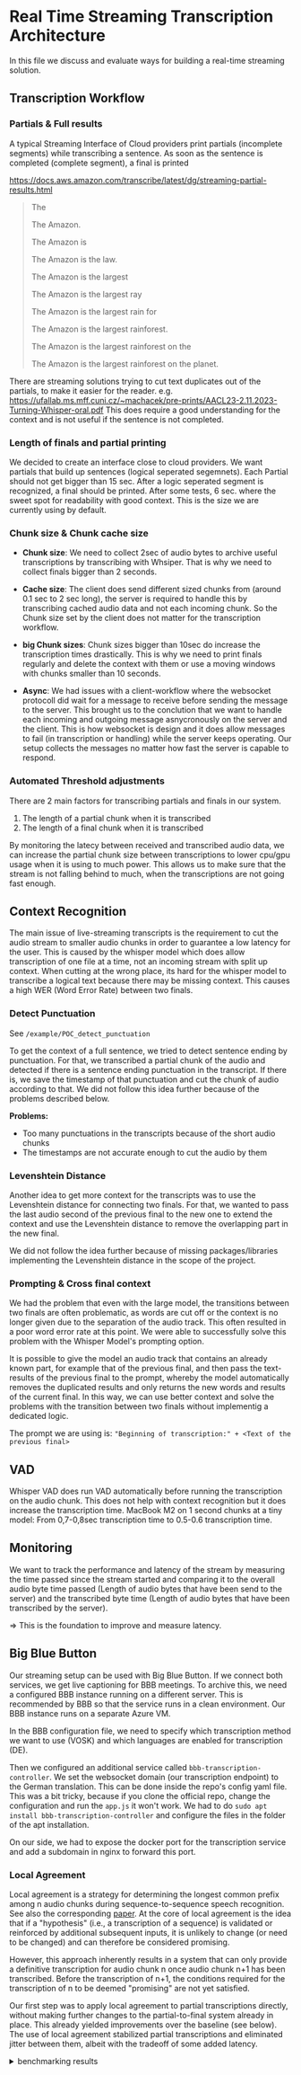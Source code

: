 # Real Time Streaming Transcription Architecture

In this file we discuss and evaluate ways for building a real-time streaming solution.

## Transcription Workflow

### Partials & Full results

A typical Streaming Interface of Cloud providers  print partials (incomplete segments) while transcribing a sentence. As soon as the sentence is completed (complete segment), a final is printed

<https://docs.aws.amazon.com/transcribe/latest/dg/streaming-partial-results.html>

  > The
  >
  > The Amazon.
  >
  > The Amazon is
  >
  > The Amazon is the law.
  >
  > The Amazon is the largest
  >
  > The Amazon is the largest ray
  >
  > The Amazon is the largest rain for
  >
  > The Amazon is the largest rainforest.
  >
  > The Amazon is the largest rainforest on the
  >
  > The Amazon is the largest rainforest on the planet.

There are streaming solutions trying to cut text duplicates out of the partials, to make it easier for the reader.
e.g. <https://ufallab.ms.mff.cuni.cz/~machacek/pre-prints/AACL23-2.11.2023-Turning-Whisper-oral.pdf>
This does require a good understanding for the context and is not useful if the sentence is not completed.

### Length of finals and partial printing

We decided to create an interface close to cloud providers.
We want partials that build up sentences (logical seperated segemnets).
Each Partial should not get bigger than 15 sec.
After a logic seperated segment is recognized, a final should be printed. After some tests, 6 sec. where the sweet spot for readability with good context. This is the size we are currently using by default.

### Chunk size & Chunk cache size

- **Chunk size**: We need to collect 2sec of audio bytes to archive useful transcriptions by transcribing with Whsiper. That is why we need to collect finals bigger than 2 seconds.

- **Cache size**: The client does send different sized chunks from (around 0.1 sec to 2 sec long), the server is required to handle this by transcribing cached audio data and not each incoming chunk. So the Chunk size set by the client does not matter for the transcription workflow.

- **big Chunk sizes**: Chunk sizes bigger than 10sec do increase the transcription times drastically. This is why we need to print finals regularly and delete the context with them or use a moving windows with chunks smaller than 10 seconds.

- **Async**: We had issues with a client-workflow where the websocket protocoll did wait for a message to receive before sending the message to the server. This brought us to the conclution that we want to handle each incoming and outgoing message asnycronously on the server and the client. This is how websocket is design and it does allow messages to fail (in transcription or handling) while the server keeps operating.
Our setup collects the messages no matter how fast the server is capable to respond.

### Automated Threshold adjustments

There are 2 main factors for transcribing partials and finals in our system.

1. The length of a partial chunk when it is transcribed
2. The length of a final chunk when it is transcribed

By monitoring the latecy between received and transcribed audio data, we can increase the partial chunk size between transcriptions to lower cpu/gpu usage when it is using to much power.
This allows us to make sure that the stream is not falling behind to much, when the transcriptions are not going fast enough.

## Context Recognition

The main issue of live-streaming transcripts is the requirement to cut the audio stream to smaller audio chunks in order to guarantee a low latency for the user. This is caused by the whisper model which does allow transcription of one file at a time, not an incoming stream with split up context. When cutting at the wrong place, its hard for the whisper model to transcribe a logical text because there may be missing context. This causes a high WER (Word Error Rate) between two finals.

### Detect Punctuation

See `/example/POC_detect_punctuation`

To get the context of a full sentence, we tried to detect sentence ending by punctuation. For that, we transcribed a partial chunk of the audio and detected if there is a sentence ending punctuation in the transcript. If there is, we save the timestamp of that punctuation and cut the chunk of audio according to that.
We did not follow this idea further because of the problems described below.

**Problems:**

- Too many punctuations in the transcripts because of the short audio chunks
- The timestamps are not accurate enough to cut the audio by them

### Levenshtein Distance

Another idea to get more context for the transcripts was to use the Levenshtein distance for connecting two finals. For that, we wanted to pass the last audio second of the previous final to the new one to extend the context and use the Levenshtein distance to remove the overlapping part in the new final.

We did not follow the idea further because of missing packages/libraries implementing the Levenshtein distance in the scope of the project.

### Prompting & Cross final context

We had the problem that even with the large model, the transitions between two finals are often problematic, as words are cut off or the context is no longer given due to the separation of the audio track. This often resulted in a poor word error rate at this point.
We were able to successfully solve this problem with the Whisper Model's prompting option.

It is possible to give the model an audio track that contains an already known part, for example that of the previous final, and then pass the text-results of the previous final to the prompt, whereby the model automatically removes the duplicated results and only returns the new words and results of the current final. In this way, we can use better context and solve the problems with the transition between two finals without implementig a dedicated logic.

The prompt we are using is: `"Beginning of transcription:" + <Text of the previous final>`

## VAD

Whisper VAD does run VAD automatically before running the transcription on the audio chunk. This does not help with context recognition but it does increase the transcription time. MacBook M2 on 1 second chunks at a tiny model: From 0,7-0,8sec transcription time to 0.5-0.6 transcription time.

## Monitoring

We want to track the performance and latency of the stream by measuring the time passed since the stream started and comparing it to the overall audio byte time passed (Length of audio bytes that have been send to the server) and the transcribed byte time (Length of audio bytes that have been transcribed by the server).

=> This is the foundation to improve and measure latency.

## Big Blue Button
Our streaming setup can be used with Big Blue Button. If we connect both services, we get live captioning for BBB meetings. 
To archive this, we need a configured BBB instance running on a different server. This is recommended by BBB so that the service runs in a clean environment. Our BBB instance runs on a separate Azure VM.

In the BBB configuration file, we need to specify which transcription method we want to use (VOSK) and which languages are enabled for transcription (DE).

Then we configured an additional service called `bbb-transcription-controller`. We set the websocket domain (our transcription endpoint) to the German translation. This can be done inside the repo's config yaml file. This was a bit tricky, because if you clone the official repo, change the configuration and run the `app.js` it won't work. We had to do `sudo apt install bbb-transcription-controller` and configure the files in the folder of the apt installation.

On our side, we had to expose the docker port for the transcription service and add a subdomain in nginx to forward this port.

### Local Agreement

Local agreement is a strategy for determining the longest common prefix among n audio chunks during sequence-to-sequence speech recognition. See also the corresponding [paper](https://www.isca-archive.org/interspeech_2020/liu20s_interspeech.pdf). At the core of local agreement is the idea that if a "hypothesis" (i.e., a transcription of a sequence) is validated or reinforced by additional subsequent inputs, it is unlikely to change (or need to be changed) and can therefore be considered promising.

However, this approach inherently results in a system that can only provide a definitive transcription for audio chunk n once audio chunk n+1 has been transcribed. Before the transcription of n+1, the conditions required for the transcription of n to be deemed "promising" are not yet satisfied.

Our first step was to apply local agreement to partial transcriptions directly, without making further changes to the partial-to-final system already in place. This already yielded improvements over the baseline (see below). The use of local agreement stabilized partial transcriptions and eliminated jitter between them, albeit with the tradeoff of some added latency.<details>

  <summary>benchmarking results</summary>

Reference Value (main at commit 39a75f9d6ff436121b055fb7911a1b1345635539)

| Statistic                          | Duration     | WER         | Average Levenshtein Distance | Average WER Last Partial to Final |
|------------------------------------|--------------|-------------|------------------------------|------------------------------------|
| Count                              | 184.000000   | 184.000000  | 184.000000                   | 184.000000                        |
| Mean                               | 142.204907   | 0.507875    | 9.211218                     | 9.211218                          |
| Standard Deviation (Std)           | 77.758936    | 0.188119    | 2.381541                     | 2.381541                          |
| Minimum (Min)                      | 67.450931    | 0.020468    | 4.271429                     | 4.271429                          |
| 25th Percentile (25%)              | 104.875387   | 0.362659    | 7.618866                     | 7.618866                          |
| Median (50%)                       | 120.544210   | 0.481180    | 8.864444                     | 8.864444                          |
| 75th Percentile (75%)              | 150.024140   | 0.647103    | 10.028701                    | 10.028701                         |
| Maximum (Max)                      | 621.784362   | 0.983399    | 18.133333                    | 18.133333                         |


Local Agreement (same partial <-> final system as above)

| Statistic                          | Duration     | WER         | Average Levenshtein Distance | Average WER Last Partial to Final |
|------------------------------------|--------------|-------------|------------------------------|------------------------------------|
| Count                              | 184.000000   | 184.000000  | 184.000000                   | 184.000000                        |
| Mean                               | 135.436777   | 0.236248    | 5.831115                     | 5.831115                          |
| Standard Deviation (Std)           | 70.528878    | 0.211362    | 1.380471                     | 1.380471                          |
| Minimum (Min)                      | 63.915297    | 0.014451    | 2.814286                     | 2.814286                          |
| 25th Percentile (25%)              | 100.581711   | 0.076304    | 5.018676                     | 5.018676                          |
| Median (50%)                       | 115.228423   | 0.147290    | 5.625143                     | 5.625143                          |
| 75th Percentile (75%)              | 142.558473   | 0.324637    | 6.441364                     | 6.441364                          |
| Maximum (Max)                      | 580.561308   | 0.879463    | 14.750000                    | 14.750000                         |


</details>
